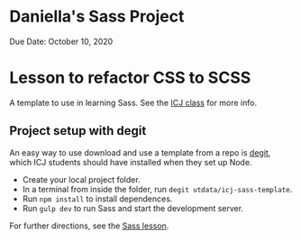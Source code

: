 # Daniella's Sass Project

Due Date: October 10, 2020

# Lesson to refactor CSS to SCSS

A template to use in learning Sass. See the [ICJ class](https://github.com/utdata/icj-class#sass) for more info.

## Project setup with degit

An easy way to use download and use a template from a repo is [degit](https://www.npmjs.com/package/degit), which ICJ students should have installed when they set up Node.

- Create your local project folder.
- In a terminal from inside the folder, run `degit utdata/icj-sass-template`.
- Run `npm install` to install dependences.
- Run `gulp dev` to run Sass and start the development server.

For further directions, see the [Sass lesson](https://github.com/utdata/icj-class#sass).

